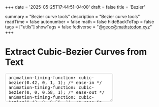 +++
date = '2025-05-25T17:44:51-04:00'
draft = false
title = 'Bezier'

summary = "Bezier curve tools"
description = "Bezier curve tools"
readTime = false
autonumber = false
math = false
hideBackToTop = false
tags = ["utils"]
showTags = false
fediverse = "@geoc@mathstodon.xyz"
+++

# Extract Cubic-Bezier Curves from Text
<style>
    .bezier-box {
      display: inline-block;
      padding: 8px 14px;
      margin: 5px;
      cursor: pointer;
      border-radius: 6px;
      background: var(--bg);
      color: var(--orange);
      font-family: monospace;
      font-size: 1em;
      box-shadow: 0 0 4px rgba(0,0,0,0.2);
      border: 1px solid var(--bg1);
      transition: background 0.3s border-color 0.3s;
      vertical-align: top;
    }
    .bezier-box:hover {
      background: var(--bg1);
    }
    .bezier-graph {
      display: block;
      margin: 0 auto 8px auto;
      border-radius: 4px;
    }
</style>

<textarea id="inputText" rows="5" cols=35% style="border-radius: 6px; border: 1px solid #ccc; padding: 6px 10px; font-size: 1em; color: var(--fg); width: 350px;">
animation-timing-function: cubic-bezier(0.42, 0, 1, 1); /* ease-in */
animation-timing-function: cubic-bezier(0, 0, 0.58, 1); /* ease-out */
animation-timing-function: cubic-bezier(0.42, 0, 0.58, 1); /* ease-in-out */
animation-timing-function: cubic-bezier(.5, 0, 1, 1); /* quadratic */
</textarea>
<br>
<div id="bezierContainer"></div>
<p>
    <span id="bezierCount"></span>
</p>

<script>
orange = getComputedStyle(document.documentElement).getPropertyValue('--orange') || "#f39660";
green = getComputedStyle(document.documentElement).getPropertyValue('--green') || "#a7df78";
function cubicBezier(t, p0, p1, p2, p3) {
    const mt = 1 - t;
    return mt*mt*mt*p0 + 3*mt*mt*t*p1 + 3*mt*t*t*p2 + t*t*t*p3;
}

function drawBezierGraph(ctx, x1, y1, x2, y2, width, height) {
    ctx.clearRect(0, 0, width, height);

    ctx.strokeStyle = orange;
    ctx.lineWidth = 2;
    ctx.beginPath();
    for (let i = 0; i <= 100; i++) {
        const t = i / 100;
        const x = cubicBezier(t, 0, x1, x2, 1);
        const y = cubicBezier(t, 0, y1, y2, 1);
        const px = (x * (width-2)) + 1;
        const py = ((1-y) * (height-2)) + 1;
        if (i === 0) ctx.moveTo(px, py);
        else ctx.lineTo(px, py);
    }
    ctx.stroke();

    ctx.fillStyle = green;
    ctx.beginPath();
    ctx.arc(x1*(width-2)+1, (1-y1)*(height-2)+1, 3, 0, 2*Math.PI);
    ctx.arc(x2*(width-2)+1, (1-y2)*(height-2)+1, 3, 0, 2*Math.PI);
    ctx.fill();
}

function extractBeziers() {
    const text = document.getElementById("inputText").value;
    const container = document.getElementById("bezierContainer");
    container.innerHTML = "";

    const bezierRegex = /cubic-bezier\(\s*([-+]?\d*\.?\d+)\s*,\s*([-+]?\d*\.?\d+)\s*,\s*([-+]?\d*\.?\d+)\s*,\s*([-+]?\d*\.?\d+)\s*\)/gi;

    const matches = [...text.matchAll(bezierRegex)] || [];
    const uniqueBeziers = [];
    const seen = new Set();

    matches.forEach(match => {
        const bezierStr = match[0];
        if (!seen.has(bezierStr)) {
            uniqueBeziers.push(match);
            seen.add(bezierStr);
        }
    });

    uniqueBeziers.forEach(match => {
        const [bezier, x1, y1, x2, y2] = match;
        const box = document.createElement("div");
        box.className = "bezier-box";
        box.title = "Click to copy";

        const canvas = document.createElement("canvas");
        canvas.width = 200;
        canvas.height = 200;
        canvas.className = "bezier-graph";
        box.appendChild(canvas);

        const label = document.createElement("div");
        label.textContent = bezier;
        box.appendChild(label);

        box.onclick = () => {
            navigator.clipboard.writeText(bezier);
        };
        container.appendChild(box);

        const ctx = canvas.getContext("2d");
        drawBezierGraph(
            ctx,
            parseFloat(x1), parseFloat(y1),
            parseFloat(x2), parseFloat(y2),
            canvas.width, canvas.height
        );
    });

    document.getElementById("bezierCount").innerText = '# of cubic-bezier curves: ' + uniqueBeziers.length;
}

extractBeziers();
document.getElementById("inputText").addEventListener("input", extractBeziers);
</script>
